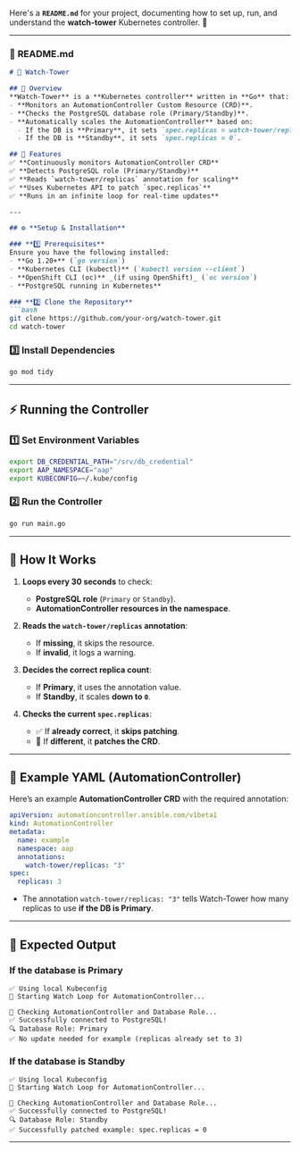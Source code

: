 Here's a **`README.md`** for your project, documenting how to set up, run, and understand the **watch-tower** Kubernetes controller. 🚀

---

### 📄 **README.md**
```markdown
# 🏰 Watch-Tower

## 📌 Overview
**Watch-Tower** is a **Kubernetes controller** written in **Go** that:
- **Monitors an AutomationController Custom Resource (CRD)**.
- **Checks the PostgreSQL database role (Primary/Standby)**.
- **Automatically scales the AutomationController** based on:
  - If the DB is **Primary**, it sets `spec.replicas = watch-tower/replicas` annotation.
  - If the DB is **Standby**, it sets `spec.replicas = 0`.

## 🚀 Features
✅ **Continuously monitors AutomationController CRD**  
✅ **Detects PostgreSQL role (Primary/Standby)**  
✅ **Reads `watch-tower/replicas` annotation for scaling**  
✅ **Uses Kubernetes API to patch `spec.replicas`**  
✅ **Runs in an infinite loop for real-time updates**  

---

## ⚙️ **Setup & Installation**

### **1️⃣ Prerequisites**
Ensure you have the following installed:
- **Go 1.20+** (`go version`)
- **Kubernetes CLI (kubectl)** (`kubectl version --client`)
- **OpenShift CLI (oc)** _(if using OpenShift)_ (`oc version`)
- **PostgreSQL running in Kubernetes**

### **2️⃣ Clone the Repository**
```bash
git clone https://github.com/your-org/watch-tower.git
cd watch-tower
```

### **3️⃣ Install Dependencies**
```bash
go mod tidy
```

---

## ⚡ **Running the Controller**
### **1️⃣ Set Environment Variables**
```bash
export DB_CREDENTIAL_PATH="/srv/db_credential"
export AAP_NAMESPACE="aap"
export KUBECONFIG=~/.kube/config
```

### **2️⃣ Run the Controller**
```bash
go run main.go
```

---

## 🔄 **How It Works**
1. **Loops every 30 seconds** to check:
   - **PostgreSQL role** (`Primary` or `Standby`).
   - **AutomationController resources in the namespace**.

2. **Reads the `watch-tower/replicas` annotation**:
   - If **missing**, it skips the resource.
   - If **invalid**, it logs a warning.

3. **Decides the correct replica count**:
   - If **Primary**, it uses the annotation value.
   - If **Standby**, it scales **down to `0`**.

4. **Checks the current `spec.replicas`**:
   - ✅ If **already correct**, it **skips patching**.
   - 🔄 If **different**, it **patches the CRD**.

---

## 📄 **Example YAML (AutomationController)**
Here’s an example **AutomationController CRD** with the required annotation:
```yaml
apiVersion: automationcontroller.ansible.com/v1beta1
kind: AutomationController
metadata:
  name: example
  namespace: aap
  annotations:
    watch-tower/replicas: "3"
spec:
  replicas: 3
```
- The annotation `watch-tower/replicas: "3"` tells Watch-Tower how many replicas to use **if the DB is Primary**.

---

## 📌 **Expected Output**
### **If the database is Primary**
```
✅ Using local Kubeconfig
🚀 Starting Watch Loop for AutomationController...

🔄 Checking AutomationController and Database Role...
✅ Successfully connected to PostgreSQL!
🔍 Database Role: Primary
✅ No update needed for example (replicas already set to 3)
```

### **If the database is Standby**
```
✅ Using local Kubeconfig
🚀 Starting Watch Loop for AutomationController...

🔄 Checking AutomationController and Database Role...
✅ Successfully connected to PostgreSQL!
🔍 Database Role: Standby
✅ Successfully patched example: spec.replicas = 0
```

---

